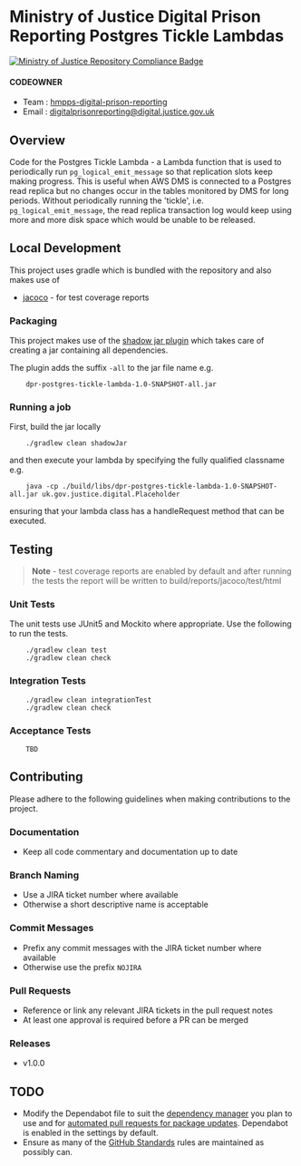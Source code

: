 # Ministry of Justice Digital Prison Reporting Postgres Tickle Lambdas

[![Ministry of Justice Repository Compliance Badge](https://github-community.service.justice.gov.uk/repository-standards/api/template-repository/badge)](https://github-community.service.justice.gov.uk/repository-standards/template-repository)

#### CODEOWNER

- Team : [hmpps-digital-prison-reporting](https://github.com/orgs/ministryofjustice/teams/hmpps-digital-prison-reporting)
- Email : digitalprisonreporting@digital.justice.gov.uk

## Overview

Code for the Postgres Tickle Lambda - a Lambda function that is used to periodically run `pg_logical_emit_message` so that
replication slots keep making progress. This is useful when AWS DMS is connected to a Postgres read replica but no 
changes occur in the tables monitored by DMS for long periods. Without periodically running the 'tickle', i.e. 
`pg_logical_emit_message`, the read replica transaction log would keep using more and more disk space which would be 
unable to be released. 

## Local Development

This project uses gradle which is bundled with the repository and also makes use
of

- [jacoco](https://docs.gradle.org/current/userguide/jacoco_plugin.html) - for test coverage reports

### Packaging

This project makes use of the [shadow jar plugin](https://github.com/johnrengelman/shadow)
which takes care of creating a jar containing all dependencies.

The plugin adds the suffix `-all` to the jar file name e.g.

```
    dpr-postgres-tickle-lambda-1.0-SNAPSHOT-all.jar
```

### Running a job

First, build the jar locally

```
    ./gradlew clean shadowJar
```

and then execute your lambda by specifying the fully qualified classname e.g.

```
    java -cp ./build/libs/dpr-postgres-tickle-lambda-1.0-SNAPSHOT-all.jar uk.gov.justice.digital.Placeholder
```

ensuring that your lambda class has a handleRequest method that can be executed.

## Testing

> **Note** - test coverage reports are enabled by default and after running the
> tests the report will be written to build/reports/jacoco/test/html

### Unit Tests

The unit tests use JUnit5 and Mockito where appropriate. Use the following to
run the tests.

```
    ./gradlew clean test
    ./gradlew clean check
```

### Integration Tests

```
    ./gradlew clean integrationTest
    ./gradlew clean check
```

### Acceptance Tests

```
    TBD
```


## Contributing

Please adhere to the following guidelines when making contributions to the
project.

### Documentation

- Keep all code commentary and documentation up to date

### Branch Naming

- Use a JIRA ticket number where available
- Otherwise a short descriptive name is acceptable

### Commit Messages

- Prefix any commit messages with the JIRA ticket number where available
- Otherwise use the prefix `NOJIRA`

### Pull Requests

- Reference or link any relevant JIRA tickets in the pull request notes
- At least one approval is required before a PR can be merged

### Releases

- v1.0.0

## TODO

- Modify the Dependabot file to suit the [dependency manager](https://docs.github.com/en/code-security/dependabot/dependabot-version-updates/configuration-options-for-the-dependabot.yml-file#package-ecosystem) you plan to use and for [automated pull requests for package updates](https://docs.github.com/en/code-security/supply-chain-security/keeping-your-dependencies-updated-automatically/enabling-and-disabling-dependabot-version-updates#enabling-dependabot-version-updates). Dependabot is enabled in the settings by default.
- Ensure as many of the [GitHub Standards](https://github.com/ministryofjustice/github-repository-standards) rules are maintained as possibly can.
